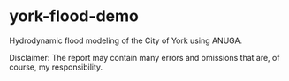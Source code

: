 # york-flood-demo
Hydrodynamic flood modeling of the City of York using ANUGA.

Disclaimer: The report may contain many errors and omissions that are, of course, my responsibility.
